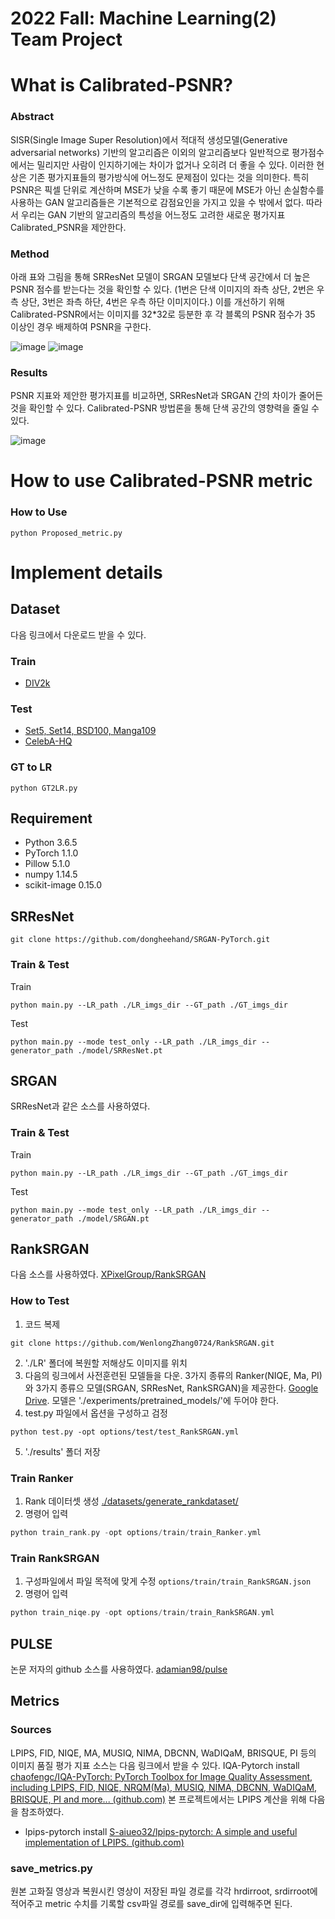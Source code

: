 # 2022 Fall: Machine Learning(2) Team Project 
#
# What is Calibrated-PSNR? 
### Abstract 
 SISR(Single Image Super Resolution)에서 적대적 생성모델(Generative adversarial networks) 기반의 알고리즘은 이외의 알고리즘보다 일반적으로 평가점수에서는 밀리지만 사람이 인지하기에는 차이가 없거나 오히려 더 좋을 수 있다. 이러한 현상은 기존 평가지표들의 평가방식에 어느정도 문제점이 있다는 것을 의미한다. 특히 PSNR은 픽셀 단위로 계산하며 MSE가 낮을 수록 좋기 때문에 MSE가 아닌 손실함수를 사용하는 GAN 알고리즘들은 기본적으로 감점요인을 가지고 있을 수 밖에서 없다. 따라서 우리는 GAN 기반의 알고리즘의 특성을 어느정도 고려한 새로운 평가지표 Calibrated_PSNR을 제안한다.

### Method 
아래 표와 그림을 통해 SRResNet 모델이 SRGAN 모델보다 단색 공간에서 더 높은 PSNR 점수를 받는다는 것을 확인할 수 있다. (1번은 단색 이미지의 좌측 상단, 2번은 우측 상단, 3번은 좌측 하단, 4번은 우측 하단 이미지이다.)
이를 개선하기 위해 Calibrated-PSNR에서는 이미지를 32*32로 등분한 후 각 블록의 PSNR 점수가 35 이상인 경우 배제하여 PSNR을 구한다. 

![image](https://github.com/zangyook/Calibrated-PSNR/assets/100524867/295ae1e4-ff2d-4012-bc6b-2c0a4f6719e7)
![image](https://github.com/zangyook/Calibrated-PSNR/assets/100524867/cddd0872-98d3-459e-a445-356fc5ab3aec)

### Results 
PSNR 지표와 제안한 평가지표를 비교하면, SRResNet과 SRGAN 간의 차이가 줄어든 것을 확인할 수 있다. Calibrated-PSNR 방법론을 통해 단색 공간의 영향력을 줄일 수 있다. 

![image](https://github.com/zangyook/Calibrated-PSNR/assets/100524867/80987054-e59a-4245-9c41-5a0916efe9f6)


# How to use Calibrated-PSNR metric
### How to Use 
```
python Proposed_metric.py
```

# Implement details
## Dataset 
 다음 링크에서 다운로드 받을 수 있다.
### Train
- [DIV2k](https://www.kaggle.com/datasets/joe1995/div2k-dataset)
### Test
- [Set5, Set14, BSD100, Manga109](https://cvnote.ddlee.cc/2019/09/22/image-super-resolution-datasets)
- [CelebA-HQ](https://www.kaggle.com/datasets/lamsimon/celebahq)


### GT to LR
```
python GT2LR.py 
```
## Requirement
- Python 3.6.5
- PyTorch 1.1.0 
- Pillow 5.1.0
- numpy 1.14.5
- scikit-image 0.15.0

## SRResNet  
```
git clone https://github.com/dongheehand/SRGAN-PyTorch.git
```
### Train & Test
 Train 
```
python main.py --LR_path ./LR_imgs_dir --GT_path ./GT_imgs_dir
```
Test
```
python main.py --mode test_only --LR_path ./LR_imgs_dir --generator_path ./model/SRResNet.pt
```

## SRGAN
 SRResNet과 같은 소스를 사용하였다. 
### Train & Test
 Train 
```
python main.py --LR_path ./LR_imgs_dir --GT_path ./GT_imgs_dir
```
Test
```
python main.py --mode test_only --LR_path ./LR_imgs_dir --generator_path ./model/SRGAN.pt
```

## RankSRGAN
 다음 소스를 사용하였다.
 [XPixelGroup/RankSRGAN](https://github.com/XPixelGroup/RankSRGAN.git)

### How to Test
1. 코드 복제 
```
git clone https://github.com/WenlongZhang0724/RankSRGAN.git
```
2. './LR' 폴더에 복원할 저해상도 이미지를 위치 
3. 다음의 링크에서 사전훈련된 모델들을 다운. 3가지 종류의 Ranker(NIQE, Ma, PI)와 3가지 종류으 모델(SRGAN, SRResNet, RankSRGAN)을 제공한다. [Google Drive](https://drive.google.com/drive/folders/1_KhEc_zBRW7iLeEJITU3i923DC6wv51T?usp=sharing). 모델은 './experiments/pretrained_models/'에 두어야 한다. 
5. test.py 파일에서 옵션을 구성하고 검정
```
python test.py -opt options/test/test_RankSRGAN.yml
```
5. './results' 폴더 저장

### Train Ranker
1. Rank 데이터셋 생성  [./datasets/generate_rankdataset/](datasets/generate_rankdataset)
2. 명령어 입력
```c++
python train_rank.py -opt options/train/train_Ranker.yml
```

### Train RankSRGAN

1. 구성파일에서 파일 목적에 맞게 수정  `options/train/train_RankSRGAN.json`
2. 명령어 입력
```c++
python train_niqe.py -opt options/train/train_RankSRGAN.yml
```

## PULSE 
 논문 저자의 github 소스를 사용하였다. [adamian98/pulse](https://github.com/adamian98/pulse)

## Metrics 
### Sources
LPIPS, FID, NIQE, MA, MUSIQ, NIMA, DBCNN, WaDIQaM, BRISQUE, PI 등의 이미지 품질 평가 지표 소스는 다음 링크에서 받을 수 있다.
IQA-Pytorch install
[chaofengc/IQA-PyTorch: PyTorch Toolbox for Image Quality Assessment, including LPIPS, FID, NIQE, NRQM(Ma), MUSIQ, NIMA, DBCNN, WaDIQaM, BRISQUE, PI and more... (github.com)](https://github.com/chaofengc/IQA-PyTorch)
본 프로젝트에서는 LPIPS 계산을 위해 다음을 참조하였다.
- lpips-pytorch install 
[S-aiueo32/lpips-pytorch: A simple and useful implementation of LPIPS. (github.com)](https://github.com/S-aiueo32/lpips-pytorch)

### save_metrics.py
 원본 고화질 영상과 복원시킨 영상이 저장된 파일 경로를 각각 hrdirroot, srdirroot에 적어주고 metric 수치를 기록할 csv파일 경로를 save_dir에 입력해주면 된다.

